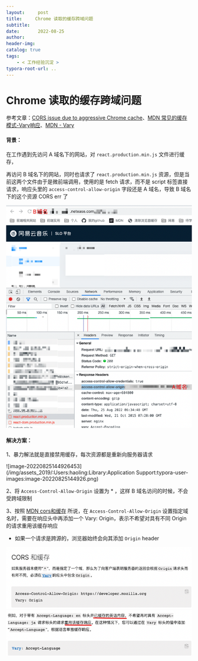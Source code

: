 ```yaml
---
layout:     post
title:     Chrome 读取的缓存跨域问题
subtitle:  
date:       2022-08-25
author:     
header-img: 
catalog: true
tags:
    - < 工作经验沉淀 >
typora-root-url: ..
---
```




# Chrome 读取的缓存跨域问题

参考文章：[CORS issue due to aggressive Chrome cache](https://blog.keul.it/chrome-cors-issue-due-to-cache/)、[MDN 常见的缓存模式-Vary响应](https://developer.mozilla.org/zh-CN/docs/Web/HTTP/Caching#vary_%E5%93%8D%E5%BA%94)、[MDN - Vary](https://developer.mozilla.org/zh-CN/docs/Web/HTTP/Headers/Vary)

#### 背景：

在工作遇到先访问 A 域名下的网站，对  `react.production.min.js` 文件进行缓存，

再访问 B 域名下的网站，同时也请求了 `react.production.min.js` 资源，但是当前这两个文件由于是微前端调用，使用的是 fetch 请求，而不是 script 标签直接请求，响应头里的 `access-control-allow-origin` 字段还是 A 域名，导致 B 域名下的这个资源 CORS err 了

<img src="/img/assets_2019/:Users:haoling:Library:Application Support:typora-user-images:image-20220825144335803.png" alt="image-20220825144335803" style="zoom:80%;" />

#### 解决方案：

1、暴力解法就是直接禁用缓存，每次资源都是重新向服务器请求

![image-20220825144926453](/img/assets_2019/:Users:haoling:Library:Application Support:typora-user-images:image-20220825144926.png)

2、将 `Access-Control-Allow-Origin` 设置为 * ，这样 B 域名访问的时候，不会受跨域限制

3、按照 [MDN cors和缓存](https://developer.mozilla.org/zh-CN/docs/Web/HTTP/Headers/Access-Control-Allow-Origin#cors_%E5%92%8C%E7%BC%93%E5%AD%98) 所说，在 `Access-Control-Allow-Origin` 设置指定域名时，需要在响应头中再添加一个 Vary: Origin，表示不希望对具有不同 Origin 的请求重用该缓存响应

- 如果一个请求是跨源的，浏览器始终会向其添加 `Origin` header

<img src="/img/assets_2019/:Users:haoling:Library:Application Support:typora-user-images:image-20220825150418106.png" alt="image-20220825150418106" style="zoom:80%;" />

<img src="/img/assets_2019/:Users:haoling:Library:Application Support:typora-user-images:image-20220825145731931.png" alt="image-20220825145731931" style="zoom:80%;" />
